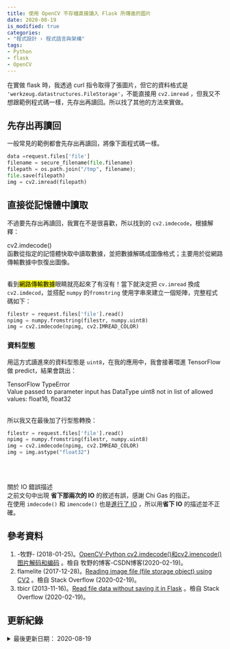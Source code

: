 ```yaml
---
title: 使用 OpenCV 不存檔直接讀入 Flask 所傳進的圖片
date: 2020-08-19
is_modified: true
categories:
- "程式設計 › 程式語言與架構"
tags:
- Python
- flask
- OpenCV
--- 
```


在實做 flask 時，我透過 curl 指令取得了張圖片，但它的資料格式是 `'werkzeug.datastructures.FileStorage'`，不能直接用 `cv2.imread` ，但我又不想跟範例程式碼一樣，先存出再讀回。所以找了其他的方法來實做。

<!--more-->


## 先存出再讀回
一般常見的範例都會先存出再讀回，將像下面程式碼一樣。

```python
data =request.files['file']
filename = secure_filename(file.filename) 
filepath = os.path.join("/tmp", filename);
file.save(filepath)
img = cv2.imread(filepath)
```



## 直接從記憶體中讀取
不過要先存出再讀回，我實在不是很喜歡，所以找到的 `cv2.imdecode`，根據解釋：

<div class="alert info"> 
<div class="head">cv2.imdecode()</div>
函數從指定的記憶體快取中讀取數據，並把數據解碼成圖像格式；主要用於從網路傳輸數據中恢復出圖像。
</div>

<br class="big"> 

看到<mark>網路傳輸數據</mark>眼睛就亮起來了有沒有！當下就決定把 `cv.imread` 換成 `cv2.imdecod`，並搭配 `numpy` 的`fromstring` 使用字串來建立一個矩陣，完整程式碼如下：

```python
filestr = request.files['file'].read()
npimg = numpy.fromstring(filestr, numpy.uint8)
img = cv2.imdecode(npimg, cv2.IMREAD_COLOR)
```


### 資料型態
用這方式讀進來的資料型態是 `uint8`，在我的應用中，我會接著喂進 TensorFlow 做 predict，結果會跳出：

<div class="alert danger"> 
<div class="head">TensorFlow TypeError</div>
Value passed to parameter input has DataType uint8 not in list of allowed values: float16, float32
</div>

<br class="big"> 

所以我又在最後加了行型態轉換：

```python
filestr = request.files['file'].read()
npimg = numpy.fromstring(filestr, numpy.uint8)
img = cv2.imdecode(npimg, cv2.IMREAD_COLOR)
img = img.astype("float32")
```

<br class="big"><br class="big">

<div class="alert danger"> 
<div class="head">關於 IO 錯誤描述</div>
之前文句中出現 <b>省下那兩次的 IO</b> 的敘述有誤，感謝 Chi Gas 的指正。<br>
在使用 <code class="language-plaintext highlighter-rouge">imdecode()</code> 和 <code class="language-plaintext highlighter-rouge">imencode()</code> 也是<a href="https://github.com/opencv/opencv/blob/8d78400052c9e6b60374364163f234790251b8fb/modules/imgcodecs/src/loadsave.cpp#L758">進行了 IO</a> ，所以用<b>省下 IO</b> 的描述並不正確。
</div>



## 參考資料 
1.  -牧野- (2018-01-25)。[OpenCV-Python cv2.imdecode()和cv2.imencode() 图片解码和编码](https://blog.csdn.net/dcrmg/article/details/79155233) 。檢自 牧野的博客-CSDN博客(2020-02-19)。
2. flamelite (2017-12-28)。[Reading image file (file storage object) using CV2](https://stackoverflow.com/questions/47515243/reading-image-file-file-storage-object-using-cv2) 。檢自 Stack Overflow (2020-02-19)。
3. tbicr (2013-11-16)。[Read file data without saving it in Flask](https://stackoverflow.com/questions/20015550/read-file-data-without-saving-it-in-flask) 。檢自 Stack Overflow (2020-02-19)。



## 更新紀錄
<details class="update_stamp">
  <summary>最後更新日期： 2020-08-19</summary>
  <ul>
    <li>2020-08-19 更新 修正錯誤描述</li>
    <li>2020-02-19 發布</li>
  </ul>
</details>
